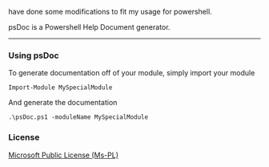 have done some modifications to fit my usage for powershell.


psDoc is a Powershell Help Document generator.

----
### Using psDoc ###

To generate documentation off of your module, simply import your module

```
Import-Module MySpecialModule
```

And generate the documentation

```
.\psDoc.ps1 -moduleName MySpecialModule
```

### License ###

[Microsoft Public License (Ms-PL)](https://opensource.org/licenses/MS-PL)
